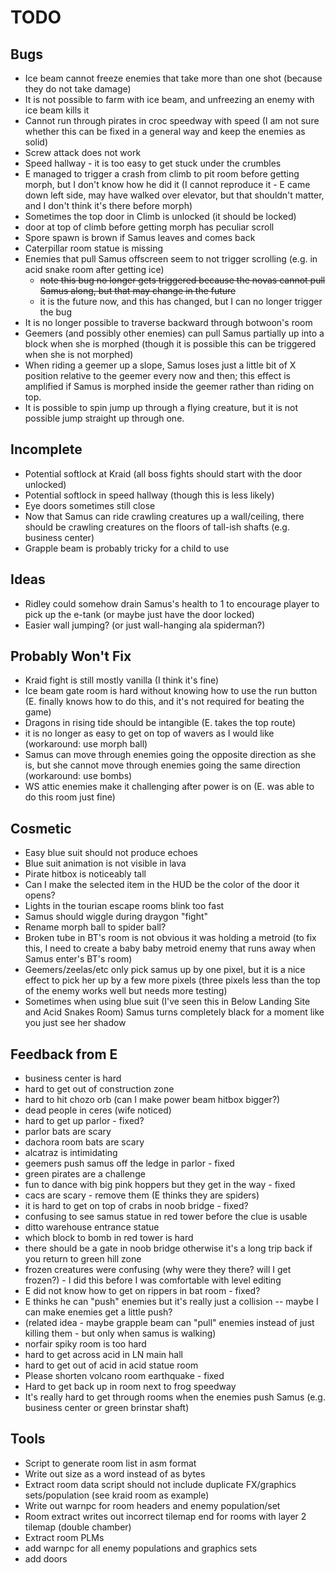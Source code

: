 TODO
====

Bugs
----

* Ice beam cannot freeze enemies that take more than one shot (because
    they do not take damage)
* It is not possible to farm with ice beam, and unfreezing an enemy with
    ice beam kills it
* Cannot run through pirates in croc speedway with speed (I am not sure
    whether this can be fixed in a general way and keep the enemies as
    solid)
* Screw attack does not work
* Speed hallway - it is too easy to get stuck under the crumbles
* E managed to trigger a crash from climb to pit room before getting
    morph, but I don't know how he did it (I cannot reproduce it - E
    came down left side, may have walked over elevator, but that
    shouldn't matter, and I don't think it's there before morph)
* Sometimes the top door in Climb is unlocked (it should be locked)
* door at top of climb before getting morph has peculiar scroll
* Spore spawn is brown if Samus leaves and comes back
* Caterpillar room statue is missing
* Enemies that pull Samus offscreen seem to not trigger scrolling (e.g.
    in acid snake room after getting ice)
    - ~~note this bug no longer gets triggered because the novas cannot
      pull Samus along, but that may change in the future~~
    - it is the future now, and this has changed, but I can no longer
      trigger the bug
* It is no longer possible to traverse backward through botwoon's room
* Geemers (and possibly other enemies) can pull Samus partially up into
    a block when she is morphed (though it is possible this can be
    triggered when she is not morphed)
* When riding a geemer up a slope, Samus loses just a little bit of X
    position relative to the geemer every now and then; this effect is
    amplified if Samus is morphed inside the geemer rather than riding
    on top.
* It is possible to spin jump up through a flying creature, but it is
    not possible jump straight up through one.

Incomplete
----------

* Potential softlock at Kraid (all boss fights should start with the
    door unlocked)
* Potential softlock in speed hallway (though this is less likely)
* Eye doors sometimes still close
* Now that Samus can ride crawling creatures up a wall/ceiling, there
    should be crawling creatures on the floors of tall-ish shafts (e.g.
    business center)
* Grapple beam is probably tricky for a child to use

Ideas
-----
* Ridley could somehow drain Samus's health to 1 to encourage player
    to pick up the e-tank (or maybe just have the door locked)
* Easier wall jumping? (or just wall-hanging ala spiderman?)

Probably Won't Fix
------------------

* Kraid fight is still mostly vanilla (I think it's fine)
* Ice beam gate room is hard without knowing how to use the run button
    (E. finally knows how to do this, and it's not required for beating
    the game)
* Dragons in rising tide should be intangible (E. takes the top
    route)
* it is no longer as easy to get on top of wavers as I would like
    (workaround: use morph ball)
* Samus can move through enemies going the opposite direction as she is,
    but she cannot move through enemies going the same direction
    (workaround: use bombs)
* WS attic enemies make it challenging after power is on (E. was able to
    do this room just fine)

Cosmetic
--------

* Easy blue suit should not produce echoes
* Blue suit animation is not visible in lava
* Pirate hitbox is noticeably tall
* Can I make the selected item in the HUD be the color of the door it
    opens?
* Lights in the tourian escape rooms blink too fast
* Samus should wiggle during draygon "fight"
* Rename morph ball to spider ball?
* Broken tube in BT's room is not obvious it was holding a metroid (to
    fix this, I need to create a baby baby metroid enemy that runs away
    when Samus enter's BT's room)
* Geemers/zeelas/etc only pick samus up by one pixel, but it is a nice
    effect to pick her up by a few more pixels (three pixels less than
    the top of the enemy works well but needs more testing)
* Sometimes when using blue suit (I've seen this in Below Landing Site
    and Acid Snakes Room) Samus turns completely black for a moment like
    you just see her shadow

Feedback from E
---------------

* business center is hard
* hard to get out of construction zone
* hard to hit chozo orb (can I make power beam hitbox bigger?)
* dead people in ceres (wife noticed)
* hard to get up parlor - fixed?
* parlor bats are scary
* dachora room bats are scary
* alcatraz is intimidating
* geemers push samus off the ledge in parlor - fixed
* green pirates are a challenge
* fun to dance with big pink hoppers but they get in the way - fixed
* cacs are scary - remove them (E thinks they are spiders)
* it is hard to get on top of crabs in noob bridge - fixed?
* confusing to see samus statue in red tower before the clue is usable
* ditto warehouse entrance statue
* which block to bomb in red tower is hard
* there should be a gate in noob bridge otherwise it's a long trip back
    if you return to green hill zone
* frozen creatures were confusing (why were they there? will I get
    frozen?) - I did this before I was comfortable with level editing
* E did not know how to get on rippers in bat room - fixed?
* E thinks he can "push" enemies but it's really just a collision --
    maybe I can make enemies get a little push?
* (related idea - maybe grapple beam can "pull" enemies instead of just
    killing them - but only when samus is walking)
* norfair spiky room is too hard
* hard to get across acid in LN main hall
* hard to get out of acid in acid statue room
* Please shorten volcano room earthquake - fixed
* Hard to get back up in room next to frog speedway
* It's really hard to get through rooms when the enemies push Samus
    (e.g. business center or green brinstar shaft)

Tools
-----

* Script to generate room list in asm format
* Write out size as a word instead of as bytes
* Extract room data script should not include duplicate FX/graphics
    sets/population (see kraid room as example)
* Write out warnpc for room headers and enemy population/set
* Room extract writes out incorrect tilemap end for rooms with layer 2
    tilemap (double chamber)
* Extract room PLMs
* add warnpc for all enemy populations and graphics sets
* add doors
